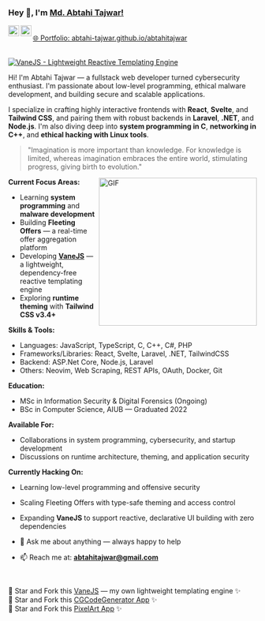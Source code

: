 ### Hey 👋, I'm [Md. Abtahi Tajwar!](https://github.com/abtahi-tajwar)

<a href="https://www.linkedin.com/in/abtahi-tajwar/">
  <img align="left" alt="Tajwar's LinkedIn" width="22px" src="https://cdn.jsdelivr.net/npm/simple-icons@v3/icons/linkedin.svg" />
</a>
<a href="https://www.instagram.com/abtahi_tajwar/">
  <img align="left" alt="Tajwar's Instagram" width="22px" src="https://cdn.jsdelivr.net/npm/simple-icons@v3/icons/instagram.svg" />
</a>
<br />
<a href="https://abtahi-tajwar.github.io/abtahitajwar" align="left">🌐 Portfolio: abtahi-tajwar.github.io/abtahitajwar</a>
<br /><br />

[![VaneJS - Lightweight Reactive Templating Engine](https://img.shields.io/badge/VaneJS-Reactive_Templating_Engine-blue)](https://github.com/abtahi-tajwar/vanejs)

Hi! I'm Abtahi Tajwar — a fullstack web developer turned cybersecurity enthusiast. I'm passionate about low-level programming, ethical malware development, and building secure and scalable applications.

I specialize in crafting highly interactive frontends with **React**, **Svelte**, and **Tailwind CSS**, and pairing them with robust backends in **Laravel**, **.NET**, and **Node.js**. I'm also diving deep into **system programming in C**, **networking in C++**, and **ethical hacking with Linux tools**.

> "Imagination is more important than knowledge. For knowledge is limited, whereas imagination embraces the entire world, stimulating progress, giving birth to evolution."

<img align="right" height="300px" width="320px" alt="GIF" src="https://media.giphy.com/media/CVtNe84hhYF9u/giphy.gif" />

**Current Focus Areas:**
- Learning **system programming** and **malware development**
- Building **Fleeting Offers** — a real-time offer aggregation platform
- Developing **[VaneJS](https://github.com/abtahi-tajwar/vanejs)** — a lightweight, dependency-free reactive templating engine
- Exploring **runtime theming** with **Tailwind CSS v3.4+**

**Skills & Tools:**
- Languages: JavaScript, TypeScript, C, C++, C#, PHP
- Frameworks/Libraries: React, Svelte, Laravel, .NET, TailwindCSS
- Backend: ASP.Net Core, Node.js, Laravel
- Others: Neovim, Web Scraping, REST APIs, OAuth, Docker, Git

**Education:**
- MSc in Information Security & Digital Forensics (Ongoing)
- BSc in Computer Science, AIUB — Graduated 2022

**Available For:**
- Collaborations in system programming, cybersecurity, and startup development
- Discussions on runtime architecture, theming, and application security

**Currently Hacking On:**
- Learning low-level programming and offensive security
- Scaling Fleeting Offers with type-safe theming and access control
- Expanding **VaneJS** to support reactive, declarative UI building with zero dependencies

- 💬 Ask me about anything — always happy to help  
- 📫 Reach me at: **abtahitajwar@gmail.com**

&nbsp;

:pushpin: Star and Fork this [VaneJS](https://github.com/abtahi-tajwar/vanejs) — my own lightweight templating engine ✨  
:pushpin: Star and Fork this [CGCodeGenerator App](https://github.com/abtahi-tajwar/CGCodeGenerator) ✨  
:pushpin: Star and Fork this [PixelArt App](https://github.com/abtahi-tajwar/PixelArtApp) ✨
